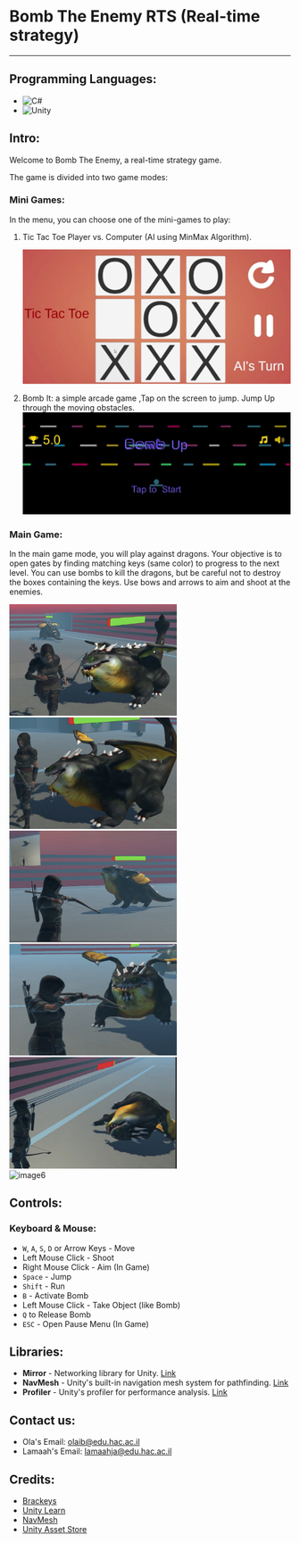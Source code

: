 # Bomb The Enemy RTS (Real-time strategy)

---

## Programming Languages:
* ![C#](https://img.shields.io/badge/C%23-239120?style=for-the-badge&logo=c-sharp&logoColor=white)
* ![Unity](https://img.shields.io/badge/Unity-100000?style=for-the-badge&logo=unity&logoColor=white)

## Intro:
Welcome to Bomb The Enemy, a real-time strategy game.

The game is divided into two game modes:

### Mini Games:
In the menu, you can choose one of the mini-games to play:

1. Tic Tac Toe Player vs. Computer (AI using MinMax Algorithm).

   ![Tic Tac Toe](assets/images/tictactoe.png)

2. Bomb It: a simple arcade game ,Tap on the screen to jump. Jump Up through the moving obstacles.
   ![Bomb It](assets/images/BombIt.png)

### Main Game:
In the main game mode, you will play against dragons. Your objective is to open gates by finding matching keys (same color) to progress to the next level. You can use bombs to kill the dragons, but be careful not to destroy the boxes containing the keys. Use bows and arrows to aim and shoot at the enemies.


<img src="assets/images/Screenshot 2023-07-12 154813.png" style="width: 300px; height: 200px;" alt="image1" />
<img src="assets/images/Screenshot 2023-07-12 165014.png" style="width: 300px; height: 200px;" alt="image2" />
<img src="assets/images/Screenshot 2023-07-12 165315.png" style="width: 300px; height: 200px;" alt="image3" />
<img src="assets/images/Screenshot 2023-07-12 165356.png" style="width: 300px; height: 200px;" alt="image4" />
<img src="assets/images/Screenshot 2023-07-12 165442.png" style="width: 300px; height: 200px;" alt="image5" /><br/>
<img src="assets/images/MergedImages_auto_x2.jpg" style="width: 400px; height: 300px;" alt="image6" />

## Controls:
### Keyboard & Mouse:
- `W`, `A`, `S`, `D` or Arrow Keys - Move
- Left Mouse Click - Shoot
- Right Mouse Click - Aim (In Game)
- `Space` - Jump
- `Shift` - Run
- `B` - Activate Bomb
- Left Mouse Click - Take Object (like Bomb)
- `Q` to Release Bomb
- `ESC` - Open Pause Menu (In Game)


## Libraries:
- **Mirror** - Networking library for Unity. [Link](https://assetstore.unity.com/packages/tools/network/mirror-129321)
- **NavMesh** - Unity's built-in navigation mesh system for pathfinding. [Link](https://docs.unity3d.com/2023.2/Documentation/Manual/nav-BuildingNavMesh.html)
- **Profiler** - Unity's profiler for performance analysis. [Link](https://docs.unity3d.com/2021.2/Documentation/Manual/Profiler.html)

## Contact us:
- Ola's Email: [olaib@edu.hac.ac.il](mailto:olaib@edu.hac.ac.il)
- Lamaah's Email: [lamaahja@edu.hac.ac.il](mailto:lamaahja@edu.hac.ac.il)

## Credits:
- [Brackeys](https://www.youtube.com/channel/UCYbK_tjZ2OrIZFBvU6CCMiA)
- [Unity Learn](https://learn.unity.com/tutorials)
- [NavMesh](https://docs.unity3d.com/2023.2/Documentation/Manual/nav-BuildingNavMesh.html)
- [Unity Asset Store](https://assetstore.unity.com)
